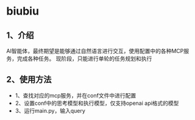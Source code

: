 # biubiu
## 1、介绍
AI智能体，最终期望是能够通过自然语言进行交互，使用配置中的各种MCP服务，完成各种任务。
现阶段，只能进行单轮的任务规划和执行

## 2、使用方法
- 1、查找对应的mcp服务，并在conf文件中进行配置
- 2、设置conf中的思考模型和执行模型，仅支持openai api格式的模型
- 3、运行main.py，输入query
